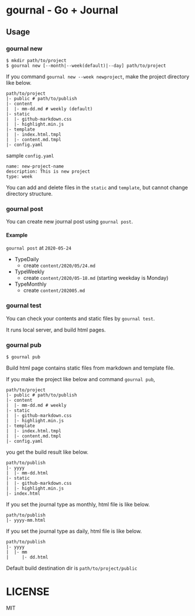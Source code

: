 # gournal - Go + Journal

## Usage

### gournal new

```
$ mkdir path/to/project
$ gournal new [--month|--week(default)|--day] path/to/project
```

If you command `gournal new --week newproject`, make the project directory like below.

```
path/to/project
|- public # path/to/publish
|- content
|  |- mm-dd.md # weekly (default)
|- static
|  |- github-markdown.css
|  |- highlight.min.js
|- template
|  |- index.html.tmpl
|  |- content.md.tmpl
|- config.yaml
```

sample `config.yaml`

```
name: new-project-name
description: This is new project
type: week
```

You can add and delete files in the `static` and `template`, but cannot change directory structure.

### gournal post

You can create new journal post using `gournal post`.

#### Example

`gournal post` at `2020-05-24`

- TypeDaily
  - create `content/2020/05/24.md`
- TypeWeekly
  - create `content/2020/05-18.md` (starting weekday is Monday)
- TypeMonthly
  - create `content/202005.md`

### gournal test

You can check your contents and static files by `gournal test`.

It runs local server, and build html pages.

### gournal pub

```
$ gournal pub
```

Build html page contains static files from markdown and template file.

If you make the project like below and command `gournal pub`,

```
path/to/project
|- public # path/to/publish
|- content
|  |- mm-dd.md # weekly
|- static
|  |- github-markdown.css
|  |- highlight.min.js
|- template
|  |- index.html.tmpl
|  |- content.md.tmpl
|- config.yaml
```

you get the build result like below.

```
path/to/publish
|- yyyy
|  |- mm-dd.html
|- static
|  |- github-markdown.css
|  |- highlight.min.js
|- index.html
```

If you set the journal type as monthly, html file is like below.

```
path/to/publish
|- yyyy-mm.html
```

If you set the journal type as daily, html file is like below.

```
path/to/publish
|- yyyy
|  |- mm
|     |- dd.html
```

Default build destination dir is `path/to/project/public`

# LICENSE

MIT
